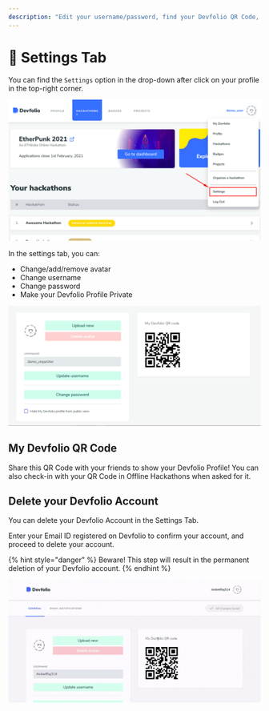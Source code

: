 ```yaml
---
description: "Edit your username/password, find your Devfolio QR Code, make your profile private, delete your Devfolio Account \U0001F527"
---
```


# 🔧 Settings Tab

You can find the `Settings` option in the drop-down after click on your profile in the top-right corner.

![](../../.gitbook/assets/image%20%2892%29.png)

In the settings tab, you can:

* Change/add/remove avatar
* Change username
* Change password
* Make your Devfolio Profile Private

![](../../.gitbook/assets/image%20%2891%29.png)

## **My Devfolio QR Code**

Share this QR Code with your friends to show your Devfolio Profile! You can also check-in with your QR Code in Offline Hackathons when asked for it.

## Delete your Devfolio Account

You can delete your Devfolio Account in the Settings Tab.

Enter your Email ID registered on Devfolio to confirm your account, and proceed to delete your account.

{% hint style="danger" %}
Beware! This step will result in the permanent deletion of your Devfolio account.
{% endhint %}

![](../../.gitbook/assets/ezgif.com-gif-maker%20%282%29.gif)



